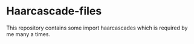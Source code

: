 # Haarcascade-files
This repository contains some import haarcascades which is required by me many a times.

